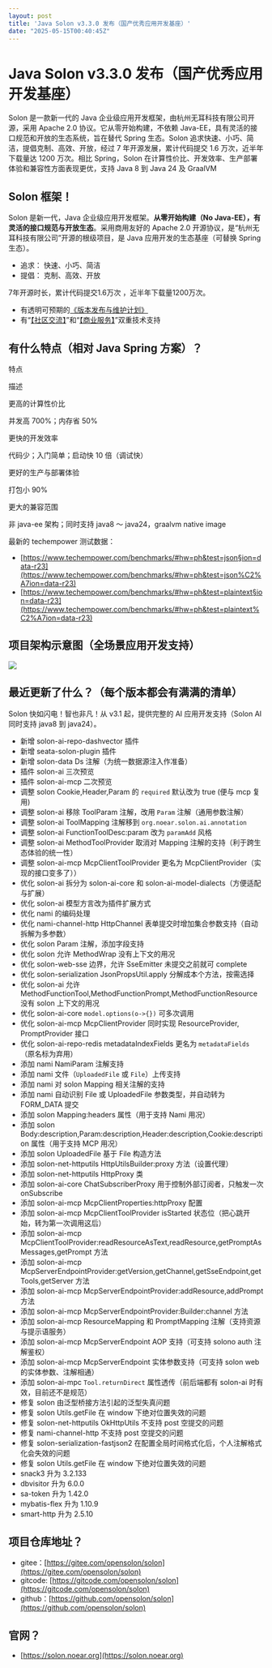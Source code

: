 ```yaml
---
layout: post
title: 'Java Solon v3.3.0 发布（国产优秀应用开发基座）'
date: "2025-05-15T00:40:45Z"
---
```

Java Solon v3.3.0 发布（国产优秀应用开发基座）
================================

Solon 是一款新一代的 Java 企业级应用开发框架，由杭州无耳科技有限公司开源，采用 Apache 2.0 协议。它从零开始构建，不依赖 Java-EE，具有灵活的接口规范和开放的生态系统，旨在替代 Spring 生态。Solon 追求快速、小巧、简洁，提倡克制、高效、开放，经过 7 年开源发展，累计代码提交 1.6 万次，近半年下载量达 1200 万次。相比 Spring，Solon 在计算性价比、开发效率、生产部署体验和兼容性方面表现更优，支持 Java 8 到 Java 24 及 GraalVM

Solon 框架！
---------

Solon 是新一代，Java 企业级应用开发框架。**从零开始构建（No Java-EE），有灵活的接口规范与开放生态**。采用商用友好的 Apache 2.0 开源协议，是“杭州无耳科技有限公司”开源的根级项目，是 Java 应用开发的生态基座（可替换 Spring 生态）。

*   追求： 快速、小巧、简洁
*   提倡： 克制、高效、开放

7年开源时长，累计代码提交1.6万次 ，近半年下载量1200万次。

*   有透明可预期的[《版本发布与维护计划》](https://solon.noear.org/article/687)
*   有“[【社区交流】](https://solon.noear.org/article/support)”和“[【商业服务】](https://solon.noear.org/article/biz)”双重技术支持

有什么特点（相对 Java Spring 方案）？
-------------------------

特点

描述

更高的计算性价比

并发高 700%；内存省 50%

更快的开发效率

代码少；入门简单；启动快 10 倍（调试快）

更好的生产与部署体验

打包小 90%

更大的兼容范围

非 java-ee 架构；同时支持 java8 ～ java24，graalvm native image

最新的 techempower 测试数据：

*   [https://www.techempower.com/benchmarks/#hw=ph&test=json§ion=data-r23](https://www.techempower.com/benchmarks/#hw=ph&test=json%C2%A7ion=data-r23)
*   [https://www.techempower.com/benchmarks/#hw=ph&test=plaintext§ion=data-r23](https://www.techempower.com/benchmarks/#hw=ph&test=plaintext%C2%A7ion=data-r23)

项目架构示意图（全场景应用开发支持）
------------------

![](https://solon.noear.org/img/369a9093918747df8ab0a5ccc314306a.png)

最近更新了什么？（每个版本都会有满满的清单）
----------------------

Solon 快如闪电！智也非凡！从 v3.1 起，提供完整的 AI 应用开发支持（Solon AI 同时支持 java8 到 java24）。

*   新增 solon-ai-repo-dashvector 插件
*   新增 seata-solon-plugin 插件
*   新增 solon-data Ds 注解（为统一数据源注入作准备）
*   插件 solon-ai 三次预览
*   插件 solon-ai-mcp 二次预览
*   调整 solon Cookie,Header,Param 的 `required` 默认改为 true (便与 mcp 复用)
*   调整 solon-ai 移除 ToolParam 注解，改用 `Param` 注解（通用参数注解）
*   调整 solon-ai ToolMapping 注解移到 `org.noear.solon.ai.annotation`
*   调整 solon-ai FunctionToolDesc:param 改为 `paramAdd` 风格
*   调整 solon-ai MethodToolProvider 取消对 Mapping 注解的支持（利于跨生态体验的统一性）
*   调整 solon-ai-mcp McpClientToolProvider 更名为 McpClientProvider（实现的接口变多了））
*   优化 solon-ai 拆分为 solon-ai-core 和 solon-ai-model-dialects（方便适配与扩展）
*   优化 solon-ai 模型方言改为插件扩展方式
*   优化 nami 的编码处理
*   优化 nami-channel-http HttpChannel 表单提交时增加集合参数支持（自动拆解为多参数）
*   优化 solon Param 注解，添加字段支持
*   优化 solon 允许 MethodWrap 没有上下文的用况
*   优化 solon-web-sse 边界，允许 SseEmitter 未提交之前就可 complete
*   优化 solon-serialization JsonPropsUtil.apply 分解成本个方法，按需选择
*   优化 solon-ai 允许 MethodFunctionTool,MethodFunctionPrompt,MethodFunctionResource 没有 solon 上下文的用况
*   优化 solon-ai-core `model.options(o->{})` 可多次调用
*   优化 solon-ai-mcp McpClientProvider 同时实现 ResourceProvider, PromptProvider 接口
*   优化 solon-ai-repo-redis metadataIndexFields 更名为 `metadataFields` （原名标为弃用）
*   添加 nami NamiParam 注解支持
*   添加 nami 文件（`UploadedFile` 或 `File`）上传支持
*   添加 nami 对 solon Mapping 相关注解的支持
*   添加 nami 自动识别 File 或 UploadedFile 参数类型，并自动转为 FORM\_DATA 提交
*   添加 solon Mapping:headers 属性（用于支持 Nami 用况）
*   添加 solon Body:description,Param:description,Header:description,Cookie:description 属性（用于支持 MCP 用况）
*   添加 solon UploadedFile 基于 File 构造方法
*   添加 solon-net-httputils HttpUtilsBuilder:proxy 方法（设置代理）
*   添加 solon-net-httputils HttpProxy 类
*   添加 solon-ai-core ChatSubscriberProxy 用于控制外部订阅者，只触发一次 onSubscribe
*   添加 solon-ai-mcp McpClientProperties:httpProxy 配置
*   添加 solon-ai-mcp McpClientToolProvider isStarted 状态位（把心跳开始，转为第一次调用这后）
*   添加 solon-ai-mcp McpClientToolProvider:readResourceAsText,readResource,getPromptAsMessages,getPrompt 方法
*   添加 solon-ai-mcp McpServerEndpointProvider:getVersion,getChannel,getSseEndpoint,getTools,getServer 方法
*   添加 solon-ai-mcp McpServerEndpointProvider:addResource,addPrompt 方法
*   添加 solon-ai-mcp McpServerEndpointProvider:Builder:channel 方法
*   添加 solon-ai-mcp ResourceMapping 和 PromptMapping 注解（支持资源与提示语服务）
*   添加 solon-ai-mcp McpServerEndpoint AOP 支持（可支持 solono auth 注解鉴权）
*   添加 solon-ai-mcp McpServerEndpoint 实体参数支持（可支持 solon web 的实体参数、注解相通）
*   添加 solon-ai-mpc `Tool.returnDirect` 属性透传（前后端都有 solon-ai 时有效，目前还不是规范）
*   修复 solon 由泛型桥接方法引起的泛型失真问题
*   修复 solon Utils.getFile 在 window 下绝对位置失效的问题
*   修复 solon-net-httputils OkHttpUtils 不支持 post 空提交的问题
*   修复 nami-channel-http 不支持 post 空提交的问题
*   修复 solon-serialization-fastjson2 在配置全局时间格式化后，个人注解格式化会失效的问题
*   修复 solon Utils.getFile 在 window 下绝对位置失效的问题
*   snack3 升为 3.2.133
*   dbvisitor 升为 6.0.0
*   sa-token 升为 1.42.0
*   mybatis-flex 升为 1.10.9
*   smart-http 升为 2.5.10

项目仓库地址？
-------

*   gitee：[https://gitee.com/opensolon/solon](https://gitee.com/opensolon/solon)
*   gitcode: [https://gitcode.com/opensolon/solon](https://gitcode.com/opensolon/solon)
*   github：[https://github.com/opensolon/solon](https://github.com/opensolon/solon)

官网？
---

*   [https://solon.noear.org](https://solon.noear.org)
